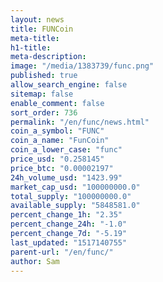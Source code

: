 ```yaml
---
layout: news
title: FUNCoin
meta-title: 
h1-title: 
meta-description: 
image: "/media/1383739/func.png"
published: true
allow_search_engine: false
sitemap: false
enable_comment: false
sort_order: 736
permalink: "/en/func/news.html"
coin_a_symbol: "FUNC"
coin_a_name: "FunCoin"
coin_a_lower_case: "func"
price_usd: "0.258145"
price_btc: "0.00002197"
24h_volume_usd: "1423.99"
market_cap_usd: "100000000.0"
total_supply: "100000000.0"
available_supply: "5848581.0"
percent_change_1h: "2.35"
percent_change_24h: "-1.0"
percent_change_7d: "-5.19"
last_updated: "1517140755"
parent-url: "/en/func/"
author: Sam
---
```


